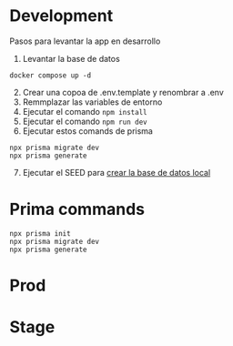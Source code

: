 # Development
Pasos para levantar la app en desarrollo

1. Levantar la base de datos
```
docker compose up -d
```

2. Crear una copoa de .env.template y renombrar a .env
3. Remmplazar las variables de entorno
4. Ejecutar el comando ``` npm install ```
5. Ejecutar el comando ``` npm run dev ```
6. Ejecutar estos comands de prisma 
``` 
npx prisma migrate dev
npx prisma generate
```
7. Ejecutar el SEED para [crear la base de datos local](localhost:3000/api/seed)


# Prima commands
```
npx prisma init
npx prisma migrate dev
npx prisma generate
```


# Prod




# Stage